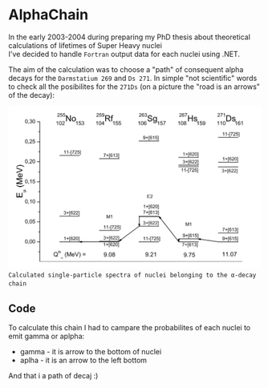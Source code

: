 # AlphaChain
In the early 2003-2004 during preparing my PhD thesis about theoretical calculations of lifetimes of Super Heavy nuclei  
I've decided to handle `Fortran` output data for each nuclei using .NET.

The aim of the calculation was to choose a "path" of consequent alpha decays for the `Darmstatium 269` and `Ds 271`.
In simple "not scientific" words to check all the posibilites for the `271Ds` (on a picture the "road is an arrows" of the decay):

![271Ds alpha decay](/assets/Ds271.png)
`Calculated single-particle spectra of nuclei belonging to the α-decay chain`

## Code
To calculate this chain I had to campare the probabilites of each nuclei to emit gamma or aplpha:
- gamma - it is arrow to the bottom of nuclei
- aplha - it is an arrow to the left bottom

And that i a path of decaj :)

